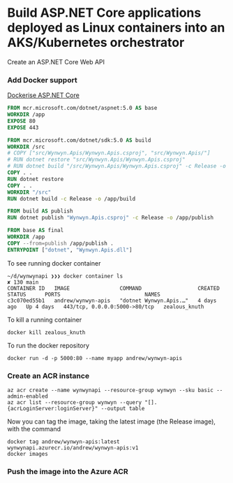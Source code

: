 # Build ASP.NET Core applications deployed as Linux containers into an AKS/Kubernetes orchestrator

Create an ASP.NET Core Web API

### Add Docker support

[Dockerise ASP.NET Core](https://docs.docker.com/samples/dotnetcore/)

```Dockerfile
FROM mcr.microsoft.com/dotnet/aspnet:5.0 AS base
WORKDIR /app
EXPOSE 80
EXPOSE 443

FROM mcr.microsoft.com/dotnet/sdk:5.0 AS build
WORKDIR /src
# COPY ["src/Wynwyn.Apis/Wynwyn.Apis.csproj", "src/Wynwyn.Apis/"]
# RUN dotnet restore "src/Wynwyn.Apis/Wynwyn.Apis.csproj"
# RUN dotnet build "/src/Wynwyn.Apis/Wynwyn.Apis.csproj" -c Release -o /app/build
COPY . .
RUN dotnet restore
COPY . .
WORKDIR "/src"
RUN dotnet build -c Release -o /app/build

FROM build AS publish
RUN dotnet publish "Wynwyn.Apis.csproj" -c Release -o /app/publish

FROM base AS final
WORKDIR /app
COPY --from=publish /app/publish .
ENTRYPOINT ["dotnet", "Wynwyn.Apis.dll"]
```

To see running docker container 

```
~/d/wynwynapi ❯❯❯ docker container ls                                                                                                                                                                                                              ✘ 130 main
CONTAINER ID   IMAGE                COMMAND                  CREATED      STATUS      PORTS                           NAMES
c3c070ed55b1   andrew/wynwyn-apis   "dotnet Wynwyn.Apis.…"   4 days ago   Up 4 days   443/tcp, 0.0.0.0:5000->80/tcp   zealous_knuth
```

To kill a running container

```
docker kill zealous_knuth
```

To run the docker repository

```
docker run -d -p 5000:80 --name myapp andrew/wynwyn-apis
```

### Create an ACR instance

```
az acr create --name wynwynapi --resource-group wynwyn --sku basic --admin-enabled
az acr list --resource-group wynwyn --query "[].{acrLoginServer:loginServer}" --output table
```

Now you can tag the image, taking the latest image (the Release image), with the command

```
docker tag andrew/wynwyn-apis:latest wynwynapi.azurecr.io/andrew/wynwyn-apis:v1
docker images
```

### Push the image into the Azure ACR


